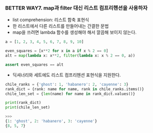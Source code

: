 ### BETTER WAY7. map과 filter 대신 리스트 컴프리헨션을 사용하자

- list comprehension: 리스트 함축 표현식
- 한 리스트에서 다른 리스트를 만들어내는 간결한 문법
- map을 쓰려면 lambda 함수를 생성해야 해서 깔끔해 보이지 않는다.

```python
a = [1, 2, 3, 4, 5, 6, 7, 8, 9, 10]

even_squares = [x**2 for x in a if x % 2 == 0]
alt = map(lambda x: x**2, filter(lambda x: x % 2 == 0, a))

assert even_squares == alt
```

- 딕셔너리와 세트에도 리스트 컴프리헨션 표현식을 지원한다.

```python
chile_ranks = {'ghost': 1, 'habanero': 2, 'cayenne': 3}
rank_dict = {rank: name for name, rank in chile_ranks.items()}
chile_len_set = {len(name) for name in rank_dict.values()}

print(rank_dict)
print(chile_len_set)

>>>
{1: 'ghost', 2: 'habanero', 3: 'cayenne'}
{8, 5, 7}
```